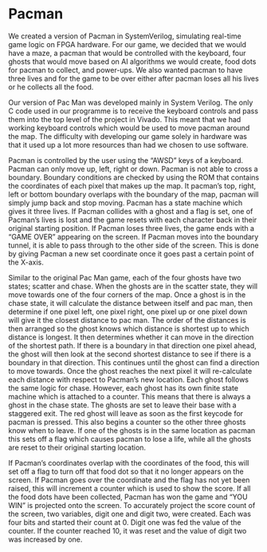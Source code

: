 # Pacman

We created a version of Pacman in SystemVerilog, simulating real-time game logic on FPGA hardware. For our game, we decided that we would have a maze, a pacman that would be controlled with the keyboard, four ghosts that would move based on AI algorithms we would create, food dots for pacman to collect, and power-ups. We also wanted pacman to have three lives and for the game to be over either after pacman loses all his lives or he collects all the food.

Our version of Pac Man was developed mainly in System Verilog. The only C code used in our programme is to receive the keyboard controls and pass them into the top level of the project in Vivado. This meant that we had working keyboard controls which would be used to move pacman around the map. The difficulty with developing our game solely in hardware was that it used up a lot more resources than had we chosen to use software. 

Pacman is controlled by the user using the “AWSD” keys of a keyboard. Pacman can only move up, left, right or down. Pacman is not able to cross a boundary. Boundary conditions are checked by using the ROM that contains the coordinates of each pixel that makes up the map. It pacman’s top, right, left or bottom boundary overlaps with the boundary of the map, pacman will simply jump back and stop moving. Pacman has a state machine which gives it three lives. If Pacman collides with a ghost and a flag is set, one of Pacman’s lives is lost and the game resets with each character back in their original starting position. If Pacman loses three lives, the game ends with a “GAME OVER” appearing on the screen. If Pacman moves into the boundary tunnel, it is able to pass through to the other side of the screen. This is done by giving Pacman a new set coordinate once it goes past a certain point of the X-axis.

Similar to the original Pac Man game, each of the four ghosts have two states; scatter and chase. When the ghosts are in the scatter state, they will move towards one of the four corners of the map. Once a ghost is in the chase state, it will calculate the distance between itself and pac man, then determine if one pixel left, one pixel right, one pixel up or one pixel down will give it the closest distance to pac man. The order of the distances is then arranged so the ghost knows which distance is shortest up to which distance is longest. It then determines whether it can move in the direction of the shortest path. If there is a boundary in that direction one pixel ahead, the ghost will then look at the second shortest distance to see if there is a boundary in that direction. This continues until the ghost can find a direction to move towards. Once the ghost reaches the next pixel it will re-calculate each distance with respect to Pacman’s new location.  Each ghost follows the same logic for chase. However, each ghost has its own finite state machine which is attached to a counter. This means that there is always a ghost in the chase state. The ghosts are set to leave their base with a staggered exit. The red ghost will leave as soon as the first keycode for pacman is pressed. This also begins a counter so the other three ghosts know when to leave.  If one of the ghosts is in the same location as pacman this sets off a flag which causes pacman to lose a life, while all the ghosts are reset to their original starting location.

If Pacman’s coordinates overlap with the coordinates of the food, this will set off a flag to turn off that food dot so that it no longer appears on the screen. If Pacman goes over the coordinate and the flag has not yet been raised, this will increment a counter which is used to show the score. If all the food dots have been collected, Pacman has won the game and “YOU WIN” is projected onto the screen. To accurately project the score count of the screen, two variables, digit one and digit two, were created. Each was four bits and started their count at 0. Digit one was fed the value of the counter. If the counter reached 10, it was reset and the value of digit two was increased by one. 
